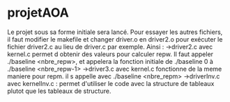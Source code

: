 # projetAOA
Le projet sous sa forme initiale sera lancé.
Pour essayer les autres fichiers, il faut modifier le makefile et changer driver.o en driver2.o pour exécuter le fichier driver2.c au lieu de driver.c par exemple.
Ainsi :
->driver2.c avec kernel.c permet d obtenir des valeurs pour calculer repw. Il faut appeler ./baseline <taille> <repm> <nbre_repw>, et appelera la fonction initiale de  ./baseline <taille> 0 <repm> à ./baseline <taille> <nbre_repw-1> <repm>
->driver3.c avec kernel.c fonctionne de la meme maniere pour repm. il s appelle avec ./baseline <taille> <repw> <nbre_repm>
->driverInv.c avec kernelInv.c : permet d'utiliser le code avec la structure de tableaux plutot que les tableaux de structure.
